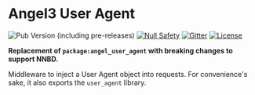 # Angel3 User Agent

![Pub Version (including pre-releases)](https://img.shields.io/pub/v/angel3_user_agent?include_prereleases)
[![Null Safety](https://img.shields.io/badge/null-safety-brightgreen)](https://dart.dev/null-safety)
[![Gitter](https://img.shields.io/gitter/room/angel_dart/discussion)](https://gitter.im/angel_dart/discussion)
[![License](https://img.shields.io/github/license/dart-backend/belatuk-common-utilities)](https://github.com/dart-backend/angel/tree/angel3/packages/user_agent/angel_user_agent/LICENSE)

**Replacement of `package:angel_user_agent` with breaking changes to support NNBD.**

Middleware to inject a User Agent object into requests. For convenience's sake, it also exports the `user_agent` library.
